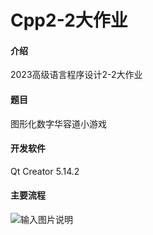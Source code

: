 # Cpp2-2大作业

#### 介绍
2023高级语言程序设计2-2大作业

#### 题目

图形化数字华容道小游戏

#### 开发软件

Qt Creator 5.14.2

#### 主要流程

![输入图片说明](https://foruda.gitee.com/images/1683925095933592473/ea96e11b_12834441.png "屏幕截图")